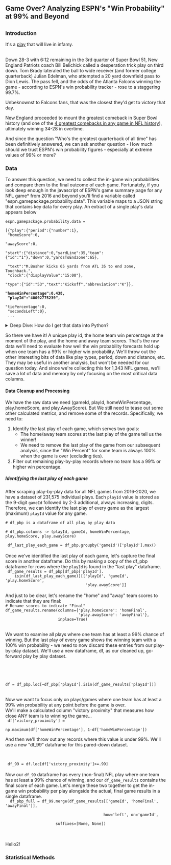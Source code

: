<h2>Game Over? Analyzing ESPN's "Win Probability" at 99% and Beyond<h2>

<h3>Introduction</h3>
It's a <a href="https://youtu.be/noLK78Hgq0A?t=4626">play</a> that will live in infamy.<br/><br/>

Down 28-3 with 6:12 remaining in the 3rd quarter of Super Bowl 51, New England Patriots coach Bill Belichick called a desperation trick play on third down. Tom Brady lateraled the ball to wide receiver (and former college quarterback) Julian Edelman, who attempted a 20 yard downfield pass to Dion Lewis. The pass fell, and the odds of the Atlanta Falcons winning the game - according to ESPN's win probability tracker - rose to a staggering 99.7%.  

Unbeknownst to Falcons fans, that was the closest they'd get to victory that day.  

New England proceeded to mount the greatest comeback in Super Bowl history (and one of the <a href="https://slate.com/culture/2017/02/did-the-falcons-really-have-a-99-percent-chance-to-win-the-super-bowl.html"> 4 greatest comebacks in any game in NFL history</a>), ultimately winning 34-28 in overtime.  

And since the question "Who's the greatest quarterback of all time" has been definitively answered, we can ask another question - How much should we trust ESPN's win probability figures - especially at extreme values of 99% or more?  

<h3>Data</h3>
To answer this question, we need to collect the in-game win probabilities and compare them to the final outcome of each game. Fortunately, if you look deep enough in the javascript of ESPN's game summary page for any NFL game* from 2016 and beyond you'll find a variable called "espn.gamepackage.probability.data". This variable maps to a JSON string that contains key data for every play. An extract of a single play's data appears below

<code>espn.gamepackage.probability.data =  <br/>
[{"play":{"period":{"number":1},  <br/>
"homeScore":0,  <br/>
"awayScore":0,  <br/>
"start":{"distance":0,"yardLine":35,"team":{"id":"1"},"down":0,"yardsToEndzone":65}, <br/>
"text":"M.Bosher kicks 65 yards from ATL 35 to end zone, Touchback.",<br/>
"clock":{"displayValue":"15:00"},  <br/>
"type":{"id":"53","text":"Kickoff","abbreviation":"K"}},  <br/>
<b>"homeWinPercentage":0.438,  <br/>
"playId":"40092775239",  </b><br/>
"tiePercentage":0,  <br/>
 "secondsLeft":0},  <br/>
...
</code>

<details>
<summary>Deep Dive: How do I get that data into Python?</summary>  
 Knowing the data above is available in the game summary page's javascript, we can get raw text that looks like JSON-formatted data with everything we need. If we import the javascript text and convert the data above to a JSON object, we can populate a Pandas DataFrame in a few quick steps, leveraging the Pandas <code><a href="https://pandas.pydata.org/pandas-docs/version/1.0.1/reference/api/pandas.json_normalize.html">Pandas.json_normalize</a></code> function.  
 Here's a toy example of the process:  <br/>
 
<code>
import json  <br/>
import pandas  <br/>
my_json_looking_text = '{"name":"John", "age":30, "car":null}'  <br/>
my_json = json.loads(my_json_looking_text)  <br/>
df = pd.json_normalize(my_json)  <br/>
</code>
</details>

So there we have it! A unique play id, the home team win percentage at the moment of the play, and the home and away team scores. That's the raw data we'll need to evaluate how well the win probability forecasts hold up when one team has a 99% or higher win probability. We'll throw out the other interesting bits of data like play types, period, down and distance, etc. They may be useful in another analysis, but won't be needed for our question today. And since we're collecting this for 1,343 NFL games, we'll save a lot of data and memory by only focusing on the most critical data columns.

<h4>Data Cleanup and Processing</h4>
We have the raw data we need (gameId, playId, homeWinPercentage, play.homeScore, and play.AwayScore). But We still need to tease out some other calculated metrics, and remove some of the records. Specifically, we need to:
<ol>
 	<li>Identify the last play of each game, which serves two goals:
<ul>
 	<li>The home/away team scores at the last play of the game tell us the winner!</li>
 	<li>We need to remove the last play of the game from our subsequent analysis, since the "Win Percent" for some team is always 100% when the game is over (excluding ties).</li>
</ul>
</li>
 	<li>Filter out remaining play-by-play records where no team has a 99% or higher win percentage.</li>
</ol>

<h5>Identifying the last play of each game</h5>
After scraping play-by-play data for all NFL games from 2016-2020, we have a dataset of 231,575 individual plays. Each <code>playId</code> value is stored as the 9-digit <code>gameId</code> followed by 2-3 additional, always increasing, digits. Therefore, we can identify the last play of every game as the largest (maximum) <code>playId</code> value for any game.  <br/>

<code>
&#35; df_pbp is a dataframe of all play by play data
<br/>&#35; df_pbp.columns -> (playId, gameId, homeWinPercentage, play.homeScore, play.awayScore)
<br/> df_last_play_each_game = df_pbp.groupby('gameId')['playId'].max()
</code>
 
<br/>
Once we've identified the last play of each game, let's capture the final score in another dataframe. Do this by making a copy of the df_pbp dataframe for rows where the <code>playId</code> is found in the "last play" dataframe.

<code>
 df_game_results = df_pbp[df_pbp['playId'].
    isin(df_last_play_each_game)][['playId', 'gameId', 'play.homeScore',
                                   'play.awayScore']]
</code>

<br/>
And just to be clear, let's rename the "home" and "away" team scores to indicate that they are final:
 
<code>
&#35; Rename scores to indicate "Final"
df_game_results.rename(columns={'play.homeScore': 'homeFinal',
                                'play.awayScore': 'awayFinal'},
                       inplace=True)
</code>

<br/>
 
We want to examine all plays where one team has at least a 99% chance of winning. But the last play of every game shows the winning team with a 100% win probability - we need to now discard these entries from our play-by-play dataset. We'll use a new dataframe, df, as our cleaned up, go-forward play by play dataset.
 
<br/>
<code>
 
 df = df_pbp.loc[~df_pbp['playId'].isin(df_game_results['playId'])]
</code>

<br/>
Now we want to focus only on plays/games where one team has at least a 99% win probability at any point before the game is over.
<br/>
We'll make a calculated column "victory proximity" that measures how close ANY team is to winning the game...
 
<code>
 df['victory_proximity'] = 
 <br/>np.maximum(df['homeWinPercentage'], 1-df['homeWinPercentage'])
</code>

And then we'll throw out any records where this value is under 99%. We'll use a new "df_99" dataframe for this pared-down dataset.

<br/>
<code>
 df_99 = df.loc[df['victory_proximity']>=.99]
</code>

<br/>
Now our <code>df_99</code> dataframe has every (non-final) NFL play where one team has at least a 99% chance of winning, and our <code>df_game_results</code> contains the final score of each game. Let's merge these two together to get the in-game win probability per play alongside the actual, final game results in a single dataframe.  
 
<code>
  df_pbp_full = df_99.merge(df_game_results[['gameId', 'homeFinal', 'awayFinal']],<br/>
                                           how='left', on='gameId',<br/>
                      suffixes=[None, None])
</code>
  
<br/><br/>Hello2!

<h3>Statistical Methods</h3>
